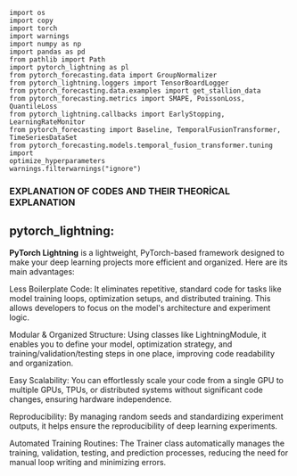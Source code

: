 ```
import os
import copy
import torch
import warnings
import numpy as np
import pandas as pd
from pathlib import Path
import pytorch_lightning as pl
from pytorch_forecasting.data import GroupNormalizer
from pytorch_lightning.loggers import TensorBoardLogger
from pytorch_forecasting.data.examples import get_stallion_data
from pytorch_forecasting.metrics import SMAPE, PoissonLoss, QuantileLoss
from pytorch_lightning.callbacks import EarlyStopping, LearningRateMonitor
from pytorch_forecasting import Baseline, TemporalFusionTransformer, 
TimeSeriesDataSet
from pytorch_forecasting.models.temporal_fusion_transformer.tuning import 
optimize_hyperparameters
warnings.filterwarnings("ignore")
```

### EXPLANATION OF CODES AND THEIR THEORİCAL EXPLANATION

## pytorch_lightning: 

**PyTorch Lightning** is a lightweight, PyTorch-based framework designed to make your deep learning projects more efficient and organized. Here are its main advantages:

Less Boilerplate Code: It eliminates repetitive, standard code for tasks like model training loops, optimization setups, and distributed training. This allows developers to focus on the model's architecture and experiment logic.

Modular & Organized Structure: Using classes like LightningModule, it enables you to define your model, optimization strategy, and training/validation/testing steps in one place, improving code readability and organization.

Easy Scalability: You can effortlessly scale your code from a single GPU to multiple GPUs, TPUs, or distributed systems without significant code changes, ensuring hardware independence.

Reproducibility: By managing random seeds and standardizing experiment outputs, it helps ensure the reproducibility of deep learning experiments.

Automated Training Routines: The Trainer class automatically manages the training, validation, testing, and prediction processes, reducing the need for manual loop writing and minimizing errors.


  

